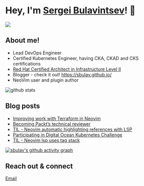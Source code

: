 # Hey, I'm <a href="https://www.linkedin.com/in/sergei-bulavintsev-3001ba45/" target="_blank">Sergei Bulavintsev</a>! 👋

<a href= "https://www.linkedin.com/in/sergei-bulavintsev-3001ba45/"><img src="https://img.icons8.com/nolan/50/linkedin.png"/></a>

## About me!

* Lead DevOps Engineer
* Certified Kubernetes Engineer, having CKA, CKAD and CKS certifications
* <a href="https://rhtapps.redhat.com/verify?certId=160-186-458">Red Hat Certified Architect in Infrastructure Level II</a>
* Blogger - check it out! <a href="https://sbulav.github.com/">https://sbulav.github.io/</a>
* NeoVim user and plugin author

<img src="https://github-readme-stats.vercel.app/api/?username=sbulav&show_icons=true&count_private=true&title_color=fffffff&icon_color=000000&text_color=000000" alt="github stats"/>

## Blog posts
<!-- BLOG-POST-LIST:START -->
- [Improving work with Terraform in Neovim](https://sbulav.github.io/vim/neovim-improving-work-with-terraform/)
- [Becoming Packt’s technical reviewer](https://sbulav.github.io/kubernetes/becoming-packt-technical-reviewer/)
- [TIL - Neovim automatic highlighting references with LSP](https://sbulav.github.io/til/til-neovim-highlight-references/)
- [Participating in Digital Ocean Kubernetes Challenge](https://sbulav.github.io/kubernetes/participating-in-do-k8s-challenge/)
- [TIL - Neovim lsp uses tag stack](https://sbulav.github.io/til/til-neovim-lsp-tagstack/)
<!-- BLOG-POST-LIST:END -->

[![sbulav's github activity graph](https://activity-graph.herokuapp.com/graph?username=sbulav&bg_color=000000&color=932092&line=932092&point=932092&area=true&hide_border=true)](https://github.com/sbulav?tab=repositories)


## Reach out & connect

[Email](mailto:sergey.bulavintsev@gmail.com)
